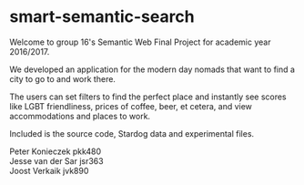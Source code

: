 # smart-semantic-search
Welcome to group 16's Semantic Web Final Project for academic year 2016/2017.

We developed an application for the modern day nomads that want to find a city to go to and work there.

The users can set filters to find the perfect place and instantly see scores like LGBT friendliness, prices of coffee, beer, et cetera, and view accommodations and places to work.

Included is the source code, Stardog data and experimental files.


Peter Konieczek	      pkk480  
Jesse van der Sar	    jsr363  
Joost Verkaik  	      jvk890  
